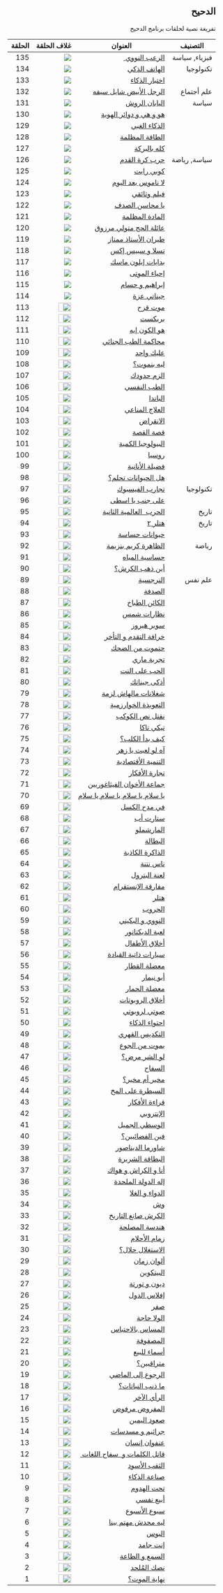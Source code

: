 <div dir="rtl">

<h2 dir="rtl">الدحيح</h2>
<p dir="rtl"> تفريغة نصية لحلقات برنامج الدحيح <p>





| التصنيف       | العنوان                                        | غلاف الحلقة                                                  | الحلقة |
| ------------- | ---------------------------------------------- | ------------------------------------------------------------ | ------ |
| فيزياء, سياسة | <a href="episodes/138.md">الرعب النووي </a>    | <image src="https://i.ytimg.com/vi/fPYCDLymh4Q/hqdefault.jpg?sqp=-oaymwEZCNACELwBSFXyq4qpAwsIARUAAIhCGAFwAQ==&rs=AOn4CLDAhRRXcZywAeP8T7C6NRQZyytorQ">  </image> | 135    |
| تكنولوجيا     | <a href="">الهاتف الذكي </a>                   | <image src="https://i.ytimg.com/vi/P6Dqi2DZHYU/hqdefault.jpg?sqp=-oaymwEZCPYBEIoBSFXyq4qpAwsIARUAAIhCGAFwAQ==&rs=AOn4CLCybh-SFLGL1QKjsbN9Pa8PpJdzpA"> </image> | 134    |
|               | <a href=""> اختبار الذكاء </a>                 | <image src="https://i.ytimg.com/vi/bkqGAcAmyJc/hqdefault.jpg?sqp=-oaymwEZCPYBEIoBSFXyq4qpAwsIARUAAIhCGAFwAQ==&rs=AOn4CLCc-_AgZHREIIcu4SZnf90ILaaCiQ"> </image> | 133    |
| علم أجتماع    | <a href=""> الرجل الأبيض شايل سيفه </a>        | <image src="https://i.ytimg.com/vi/mP6Psd6YcQI/hqdefault.jpg?sqp=-oaymwEZCPYBEIoBSFXyq4qpAwsIARUAAIhCGAFwAQ==&rs=AOn4CLBvfuDBjKB1Tx42KHQxyre1NcoAHg"> </image> | 132    |
| سياسة         | <a href=""> اليابان الروش </a>                 | <image src="https://i.ytimg.com/vi/UuwA_avpd8o/hqdefault.jpg?sqp=-oaymwEZCPYBEIoBSFXyq4qpAwsIARUAAIhCGAFwAQ==&rs=AOn4CLAn_zxgcX9F7NKNTlksRJSAxvj9Tg"> </image> | 131    |
|               | <a href="">هو و هي و دوائر الهوية</a>          | <image src="https://i.ytimg.com/vi/PyJzz0zncU4/hqdefault.jpg?sqp=-oaymwEZCPYBEIoBSFXyq4qpAwsIARUAAIhCGAFwAQ==&rs=AOn4CLCLRc9jXLYRpo1zqa1dUUV6DuSepA"> </image> | 130    |
|               | <a href="">الذكاء الغبي</a>                    | <image src="https://i.ytimg.com/vi/aqKHbCwhA9Y/hqdefault.jpg?sqp=-oaymwEZCPYBEIoBSFXyq4qpAwsIARUAAIhCGAFwAQ==&rs=AOn4CLBiMWJSWruEh2Wn0LooGObeHyv7mw"> </image> | 129    |
|               | <a href="">الطاقة المظلمة</a>                  | <image src="https://i.ytimg.com/vi/exX2Bi1EYJ4/hqdefault.jpg?sqp=-oaymwEZCPYBEIoBSFXyq4qpAwsIARUAAIhCGAFwAQ==&rs=AOn4CLDuh2oDvcygsBsFFKfQ8UJfmyajxQ"> </image> | 128    |
|               | <a href="">كله بالبركة</a>                     | <image src="https://i.ytimg.com/vi/2d_5xO9ZSPY/hqdefault.jpg?sqp=-oaymwEZCPYBEIoBSFXyq4qpAwsIARUAAIhCGAFwAQ==&rs=AOn4CLA9xz_vUTvXYYlMqDsAK0dd-Tlk0g"> </image> | 127    |
| سياسة, رياضة  | <a href="">حرب كرة القدم</a>                   | <image src="https://i.ytimg.com/vi/8TIygq4QHh4/hqdefault.jpg?sqp=-oaymwEZCPYBEIoBSFXyq4qpAwsIARUAAIhCGAFwAQ==&rs=AOn4CLB4kNK4oYIjsjHniGvmL0fWTk7zbg"> </image> | 126    |
|               | <a href="">كوبي رايت</a>                       | <image src="https://i.ytimg.com/vi/CylgmoixaP0/hqdefault.jpg?sqp=-oaymwEYCKgBEF5IVfKriqkDCwgBFQAAiEIYAXAB&rs=AOn4CLACcigwlmT6PwgLNyAl8TCywGHtfA"> </image> | 125    |
|               | <a href="">لا ناموس بعد اليوم</a>              | <image src="https://i.ytimg.com/vi/YZo8TjZGrsE/hqdefault.jpg?sqp=-oaymwEYCKgBEF5IVfKriqkDCwgBFQAAiEIYAXAB&rs=AOn4CLA9Qc5kskh8cqoWVERB331QQN0vIg"> </image> | 124    |
|               | <a href="">فيلم وثائقي</a>                     | <image src="https://i.ytimg.com/vi/0l7MMsJ4i4I/hqdefault.jpg?sqp=-oaymwEYCKgBEF5IVfKriqkDCwgBFQAAiEIYAXAB&rs=AOn4CLBC9VfLar4woZw3pOJ_8bfxaV7H-w"> </image> | 123    |
|               | <a href="">يا محاسن الصدف</a>                  | <image src="https://i.ytimg.com/vi/4SdJnp88M-I/hqdefault.jpg?sqp=-oaymwEYCKgBEF5IVfKriqkDCwgBFQAAiEIYAXAB&rs=AOn4CLCxigbjsKWYKJl2qr83q8DDVc81VA"> </image> | 122    |
|               | <a href="">المادة المظلمة</a>                  | <image src="https://i.ytimg.com/vi/08r7d-WjHks/hqdefault.jpg?sqp=-oaymwEYCKgBEF5IVfKriqkDCwgBFQAAiEIYAXAB&rs=AOn4CLA_c6O7PWr9terSG2-Sjj80OUD8VQ"> </image> | 121    |
|               | <a href="">عائلة الحج متولي مرزوق</a>          | <image src="https://i.ytimg.com/vi/_F0pNv41qMk/hqdefault.jpg?sqp=-oaymwEYCKgBEF5IVfKriqkDCwgBFQAAiEIYAXAB&rs=AOn4CLBfsEWiCNzrm8Nqbgt_H_2oY0k9bQ"> </image> | 120    |
|               | <a href="">طيران الأستاذ ممتاز</a>             | <image src="https://i.ytimg.com/vi/vmmGJTdmgts/hqdefault.jpg?sqp=-oaymwEYCKgBEF5IVfKriqkDCwgBFQAAiEIYAXAB&rs=AOn4CLCeAZNl2q6dp4YbvsowLehM_rMm0A"> </image> | 119    |
|               | <a href="">تسلا و سبيس إكس</a>                 | <image src="https://i.ytimg.com/vi/OOu55yn6JQQ/hqdefault.jpg?sqp=-oaymwEYCKgBEF5IVfKriqkDCwgBFQAAiEIYAXAB&rs=AOn4CLC70Jme-8jicbSAYebQA8zPGC5FIA"> </image> | 118    |
|               | <a href="">بدايات إيلون ماسك</a>               | <image src="https://i.ytimg.com/vi/li-aMKu4rDc/hqdefault.jpg?sqp=-oaymwEYCKgBEF5IVfKriqkDCwgBFQAAiEIYAXAB&rs=AOn4CLBDy26Z5pnAG5_YPSItgnlzO4xXNQ"> </image> | 117    |
|               | <a href="">إحياء الموتی</a>                    | <image src="https://i.ytimg.com/vi/YkgG7b_n9oU/hqdefault.jpg?sqp=-oaymwEYCKgBEF5IVfKriqkDCwgBFQAAiEIYAXAB&rs=AOn4CLDI5jBDgShpk176hKezmg50Wt0ShA"> </image> | 116    |
|               | <a href="">إبراهيم و حسام</a>                  | <image src="https://i.ytimg.com/vi/nmZcGPIrojI/hqdefault.jpg?sqp=-oaymwEYCKgBEF5IVfKriqkDCwgBFQAAiEIYAXAB&rs=AOn4CLB10_8xWEjU6a0tjvc78i806oa3eg"> </image> | 115    |
|               | <a href="">جيناتي عزة</a>                      | <image src="https://i.ytimg.com/vi/QeXT7SOTaAM/hqdefault.jpg?sqp=-oaymwEYCKgBEF5IVfKriqkDCwgBFQAAiEIYAXAB&rs=AOn4CLDkcLLHl0Sa28jMNNMr8fEkOuXo-g"> </image> | 114    |
|               | <a href="">موت قزح</a>                         | <image width="60%" height="70%" src=""> </image>             | 113    |
|               | <a href="">بريكست</a>                          | <image width="60%" height="70%" src=""> </image>             | 112    |
|               | <a href="">هو الكون إيه</a>                    | <image width="60%" height="70%" src=""> </image>             | 111    |
|               | <a href="">محاكمة الطب الجنائي</a>             | <image width="60%" height="70%" src=""> </image>             | 110    |
|               | <a href="">عليك واحد</a>                       | <image width="60%" height="70%" src=""> </image>             | 109    |
|               | <a href="">ليه بنموت؟</a>                      | <image width="60%" height="70%" src=""> </image>             | 108    |
|               | <a href="">الزم حدودك</a>                      | <image width="60%" height="70%" src=""> </image>             | 107    |
|               | <a href="">الطب النفسي</a>                     | <image width="60%" height="70%" src=""> </image>             | 106    |
|               | <a href="">الباندا</a>                         | <image width="60%" height="70%" src=""> </image>             | 105    |
|               | <a href="">العلاج المناعي</a>                  | <image width="60%" height="70%" src=""> </image>             | 104    |
|               | <a href="">الانقراض</a>                        | <image width="60%" height="70%" src=""> </image>             | 103    |
|               | <a href="">قصة القصة</a>                       | <image width="60%" height="70%" src=""> </image>             | 102    |
|               | <a href="">البيولوجيا الكمية</a>               | <image width="60%" height="70%" src=""> </image>             | 101    |
|               | <a href="">روسيا</a>                           | <image width="60%" height="70%" src=""> </image>             | 100    |
|               | <a href="">فضيلة الأنانية</a>                  | <image width="60%" height="70%" src=""> </image>             | 99     |
|               | <a href="">هل الحيوانات تحلم؟</a>              | <image width="60%" height="70%" src=""> </image>             | 98     |
| تكنولوجيا     | <a href="">تجارب الفيسبوك</a>                  | <image width="60%" height="70%" src=""> </image>             | 97     |
|               | <a href="">علی جنب يا اسطی</a>                 | <image width="60%" height="70%" src=""> </image>             | 96     |
| تاريخ         | <a href="">الحرب  العالمية الثانية</a>         | <image width="60%" height="70%" src=""> </image>             | 95     |
| تاريخ         | <a href="">هتلر ٢</a>                          | <image width="60%" height="70%" src=""> </image>             | 94     |
|               | <a href="">حيوانات حساسة </a>                  | <image width="60%" height="70%" src=""> </image>             | 93     |
| رياضة         | <a href="">الظاهرة كريم بنزيمة</a>             | <image width="60%" height="70%" src=""> </image>             | 92     |
|               | <a href="">حساسية المياه</a>                   | <image width="60%" height="70%" src=""> </image>             | 91     |
|               | <a href="">أين ذهب الكرش؟</a>                  | <image width="60%" height="70%" src=""> </image>             | 90     |
| علم نفس       | <a href="">النرجسية</a>                        | <image width="60%" height="70%" src=""> </image>             | 89     |
|               | <a href="">الصدفة</a>                          | <image width="60%" height="70%" src=""> </image>             | 88     |
|               | <a href="">الكائن الطباخ</a>                   | <image width="60%" height="70%" src=""> </image>             | 87     |
|               | <a href="">نظارات شمس</a>                      | <image width="60%" height="70%" src=""> </image>             | 86     |
|               | <a href="">سوبر هيروز</a>                      | <image width="60%" height="70%" src=""> </image>             | 85     |
|               | <a href="">خرافة التقدم و التأخر</a>           | <image width="60%" height="70%" src=""> </image>             | 84     |
|               | <a href="">حتموت من الضحك</a>                  | <image width="60%" height="70%" src=""> </image>             | 83     |
|               | <a href="">تجربة ماري</a>                      | <image width="60%" height="70%" src=""> </image>             | 82     |
|               | <a href="">الحب علی النت</a>                   | <image width="60%" height="70%" src=""> </image>             | 81     |
|               | <a href="">أذكی جيناتك</a>                     | <image width="60%" height="70%" src=""> </image>             | 80     |
|               | <a href="">شغلانات مالهاش لزمة</a>             | <image width="60%" height="70%" src=""> </image>             | 79     |
|               | <a href="">التعويذة الخوارزمية</a>             | <image width="60%" height="70%" src=""> </image>             | 78     |
|               | <a href="">نقتل نص الكوكب</a>                  | <image width="60%" height="70%" src=""> </image>             | 77     |
|               | <a href="">تيكي تاكا</a>                       | <image width="60%" height="70%" src=""> </image>             | 76     |
|               | <a href="">كيف بدأ الكلب؟</a>                  | <image width="60%" height="70%" src=""> </image>             | 75     |
|               | <a href="">آه لو لعبت يا زهر</a>               | <image width="60%" height="70%" src=""> </image>             | 74     |
|               | <a href="">التنمية الأقتصادية</a>              | <image width="60%" height="70%" src=""> </image>             | 73     |
|               | <a href="">تجارة الأفكار</a>                   | <image width="60%" height="70%" src=""> </image>             | 72     |
|               | <a href="">جماعة الأخوان الفيثاغوريين</a>      | <image width="60%" height="70%" src=""> </image>             | 71     |
|               | <a href="">يا سلام يا سلام يا سلام يا سلام</a> | <image width="60%" height="70%" src=""> </image>             | 70     |
|               | <a href="">في مدح الكسل</a>                    | <image width="60%" height="70%" src=""> </image>             | 69     |
|               | <a href="">ستارت أب</a>                        | <image width="60%" height="70%" src=""> </image>             | 68     |
|               | <a href="">المارشملو</a>                       | <image width="60%" height="70%" src=""> </image>             | 67     |
|               | <a href="">البطالة</a>                         | <image width="60%" height="70%" src=""> </image>             | 66     |
|               | <a href="">الذاكرة الكاذبة</a>                 | <image width="60%" height="70%" src=""> </image>             | 65     |
|               | <a href="">ناس نتنة</a>                        | <image width="60%" height="70%" src=""> </image>             | 64     |
|               | <a href="">لعنة البترول</a>                    | <image width="60%" height="70%" src=""> </image>             | 63     |
|               | <a href="">مفارقة الإنستقرام</a>               | <image width="60%" height="70%" src=""> </image>             | 62     |
|               | <a href="">هتلر</a>                            | <image width="60%" height="70%" src=""> </image>             | 61     |
|               | <a href="">الحروب</a>                          | <image width="60%" height="70%" src=""> </image>             | 60     |
|               | <a href="">النووي و البكيني</a>                | <image width="60%" height="70%" src=""> </image>             | 59     |
|               | <a href="">لعبة الديكتاتور</a>                 | <image width="60%" height="70%" src=""> </image>             | 58     |
|               | <a href="">أخلاق الأطفال</a>                   | <image width="60%" height="70%" src=""> </image>             | 57     |
|               | <a href="">سيارات ذاتية القيادة</a>            | <image width="60%" height="70%" src=""> </image>             | 56     |
|               | <a href="">معضلة القطار</a>                    | <image width="60%" height="70%" src=""> </image>             | 55     |
|               | <a href="">أبو نيمار</a>                       | <image width="60%" height="70%" src=""> </image>             | 54     |
|               | <a href="">معضلة الحمار</a>                    | <image width="60%" height="70%" src=""> </image>             | 53     |
|               | <a href="">أخلاق الروبوتات</a>                 | <image width="60%" height="70%" src=""> </image>             | 52     |
|               | <a href="">صوتي لروبوتي</a>                    | <image width="60%" height="70%" src=""> </image>             | 51     |
|               | <a href="">احتواء الذكاء</a>                   | <image width="60%" height="70%" src=""> </image>             | 50     |
|               | <a href="">التكديس القهري</a>                  | <image width="60%" height="70%" src=""> </image>             | 49     |
|               | <a href="">بموت من الجوع</a>                   | <image width="60%" height="70%" src=""> </image>             | 48     |
|               | <a href="">لو الشر مرض؟</a>                    | <image width="60%" height="70%" src=""> </image>             | 47     |
|               | <a href="">السفاح</a>                          | <image width="60%" height="70%" src=""> </image>             | 46     |
|               | <a href="">مخير أم مخير؟</a>                   | <image width="60%" height="70%" src=""> </image>             | 45     |
|               | <a href="">السيطرة علی المخ</a>                | <image width="60%" height="70%" src=""> </image>             | 44     |
|               | <a href="">قراءة الأفكار</a>                   | <image width="60%" height="70%" src=""> </image>             | 43     |
|               | <a href="">الإنتروبي</a>                       | <image width="60%" height="70%" src=""> </image>             | 42     |
|               | <a href="">الوسطي الجميل</a>                   | <image width="60%" height="70%" src=""> </image>             | 41     |
|               | <a href="">فين الفضائيين؟</a>                  | <image width="60%" height="70%" src=""> </image>             | 40     |
|               | <a href="">شاورما الديناصور</a>                | <image width="60%" height="70%" src=""> </image>             | 39     |
|               | <a href="">البطاقة الشريرة</a>                 | <image width="60%" height="70%" src=""> </image>             | 38     |
|               | <a href="">أنا و الكراش و هواك</a>             | <image width="60%" height="70%" src=""> </image>             | 37     |
|               | <a href="">إله الدولة الملحدة</a>              | <image width="60%" height="70%" src=""> </image>             | 36     |
|               | <a href="">الدواء و الغلا</a>                  | <image width="60%" height="70%" src=""> </image>             | 35     |
|               | <a href="">وش</a>                              | <image width="60%" height="70%" src=""> </image>             | 34     |
|               | <a href="">الكرش صانع التاريخ</a>              | <image width="60%" height="70%" src=""> </image>             | 33     |
|               | <a href="">هندسة المصلحة</a>                   | <image width="60%" height="70%" src=""> </image>             | 32     |
|               | <a href="">زمام الأحلام</a>                    | <image width="60%" height="70%" src=""> </image>             | 31     |
|               | <a href="">الاستغلال حلال؟</a>                 | <image width="60%" height="70%" src=""> </image>             | 30     |
|               | <a href="">ألوان زمان</a>                      | <image width="60%" height="70%" src=""> </image>             | 29     |
|               | <a href="">البيتكوين</a>                       | <image width="60%" height="70%" src=""> </image>             | 28     |
|               | <a href="">ديون و تورتة</a>                    | <image width="60%" height="70%" src=""> </image>             | 27     |
|               | <a href="">إفلاس الدول</a>                     | <image width="60%" height="70%" src=""> </image>             | 26     |
|               | <a href="">صفر</a>                             | <image width="60%" height="70%" src=""> </image>             | 25     |
|               | <a href="">الولا حاجة</a>                      | <image width="60%" height="70%" src=""> </image>             | 24     |
|               | <a href="">المساس بالاحتباس</a>                | <image width="60%" height="70%" src=""> </image>             | 23     |
|               | <a href="">المصفوفة</a>                        | <image width="60%" height="70%" src=""> </image>             | 22     |
|               | <a href="">أسماء للبيع</a>                     | <image width="60%" height="70%" src=""> </image>             | 21     |
|               | <a href="">متراقبين؟</a>                       | <image width="60%" height="70%" src=""> </image>             | 20     |
|               | <a href="">الرجوع إلی الماضي</a>               | <image width="60%" height="70%" src=""> </image>             | 19     |
|               | <a href="">ما ذنب النباتات؟</a>                | <image width="60%" height="70%" src=""> </image>             | 18     |
|               | <a href="">الرأي الآخر</a>                     | <image width="60%" height="70%" src=""> </image>             | 17     |
|               | <a href="">المفروض مرفوض</a>                   | <image width="60%" height="70%" src=""> </image>             | 16     |
|               | <a href="">صعود اليمين</a>                     | <image width="60%" height="70%" src=""> </image>             | 15     |
|               | <a href="">جراثيم و مسدسات</a>                 | <image width="60%" height="70%" src=""> </image>             | 14     |
|               | <a href="">عنفوان إنسان</a>                    | <image width="60%" height="70%" src=""> </image>             | 13     |
|               | <a href="">قاتل الكلمات و  سفاح اللغات </a>    | <image width="60%" height="70%" src=""> </image>             | 12     |
|               | <a href="">الثقب الأسود</a>                    | <image width="60%" height="70%" src=""> </image>             | 11     |
|               | <a href="">صناعة الذكاء</a>                    | <image width="60%" height="70%" src=""> </image>             | 10     |
|               | <a href="">تحت الهدوم</a>                      | <image width="60%" height="70%" src=""> </image>             | 9      |
|               | <a href="">أبيع نفسي</a>                       | <image width="60%" height="70%" src=""> </image>             | 8      |
|               | <a href="">سبوع الأسبوع</a>                    | <image width="60%" height="70%" src=""> </image>             | 7      |
|               | <a href="">ليه محدش مهتم بينا</a>              | <image width="60%" height="70%" src=""> </image>             | 6      |
|               | <a href="">البوس</a>                           | <image width="60%" height="70%" src=""> </image>             | 5      |
|               | <a href="">إنت جامد</a>                        | <image width="60%" height="70%" src=""> </image>             | 4      |
|               | <a href="">السمع و الطاعة</a>                  | <image width="60%" height="70%" src=""> </image>             | 3      |
|               | <a href="">نصك المُلحد</a>                      | <image width="60%" height="70%" src=""> </image>             | 2      |
|               | <a href="">نهاية الموت؟</a>                    | <image width="60%" height="70%" src=""> </image>             | 1      |



































</div>